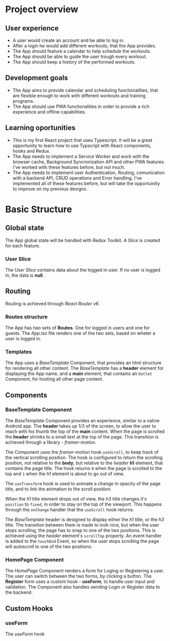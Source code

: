 # Project overview

## User experience

- A user would create an account and be able to log in.
- After a login he would add different workouts, that the App provides.
- The App should feature a calendar to help schedule the workouts.
- The App should be able to guide the user trough every workout.
- The App should keep a history of the performed workouts.

## Development goals

- The App aims to provide calendar and scheduling functionalities, that are flexible enough to work with different workouts and training programs.
- The App should use PWA functionalities in order to provide a rich experience and offline capabilities.

## Learning oportunities

- This is my first React project that uses Typescript. It will be a great opportunity to learn how to use Typscript with React components, hooks and Redux.
- The App needs to implement a Service Worker and work with the browser cache, Background Syncronization API and other PWA features. I've worked with these features before, but not much.
- The App needs to implement user Authentication, Routing, comunication with a backend API, CRUD operations and Error handling. I've implemented all of these features before, but will take the opportuinity to improve on my previous designs.

# Basic Structure

## Global state

The App global state will be handled with Redux Toolkit. A *Slice* is created for each feature.

### User Slice

The *User Slice* contains data about the logged in user. If no user is logged in, the data is **null**.

## Routing

Routing is achieved through *React Router v6*.

### Routes structure

The App has two sets of **Routes**. One for logged in users and one for guests. The *App.tsx* file renders one of the two sets, based on wheter a user is logged in.

### Templates

The App uses a *BaseTemplate* Component, that provides an html structure for rendering all other content. The *BaseTemplate* has a **header** element for displaying the App name, and a **main** element, that contains an `Outlet` Component, for hosting all other page content.

## Components

### BaseTemplate Component

The *BaseTemplate* Component provides an experience, similar to a native Android app. The **header** takes up 1/3 of the screen, to allow the user to reach with his thumb the top of the **main** content. When the page is scrolled the **header** shrinks to a small text at the top of the page. This transition is achieved through a library - *framer-motion*.

The Component uses the *framer-motion* hook `useScroll`, to keep track of the vertical scrolling position. The hook is configured to return the scrolling position, not relative to the **body**, but relative to the *header* **h1** element, that contains the page title. The hook returns `0` when the page is scrolled to the top and `1` when the *h1* element is about to go out of view.

The `useTransform` hook is used to animate a change in opacity of the page title, and to link the animation to the scroll position.

When the *h1* title element drops out of view, the *h3* title changes it's `position` to `fixed`, in order to stay on the top of the viewport. This happens through the `onChange` handler that the `useScroll` hook returns.

The *BaseTemplate* header is designed to display either the *h1* title, or the *h3* title. The transition between them is made to look nice, but when the user stops scrolling, the page has to snap to one of the two positions. This is achieved using the *header* element's `scrollTop` property. An event handler is added to the `touchEnd` Event, so when the user stops scrolling the page will autoscroll to one of the two positions.

### HomePage Component

The *HomePage* Component renders a form for Loging or Registering a user. The user can switch between the two forms, by clicking a button. The **Register** form uses a custom hook - **useForm**, to handle user input and validation. The Component also handles sending Login or Register data to the backend.

## Custom Hooks

### useForm

The *useForm* hook
